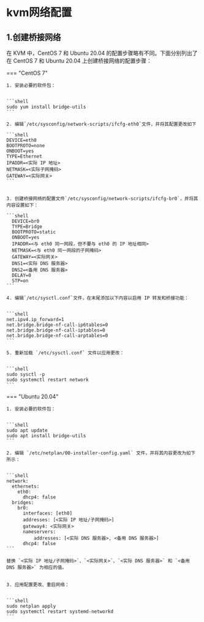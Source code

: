 # kvm网络配置


## 1.创建桥接网络

在 KVM 中，CentOS 7 和 Ubuntu 20.04 的配置步骤略有不同。下面分别列出了在 CentOS 7 和 Ubuntu 20.04 上创建桥接网络的配置步骤：



=== "CentOS 7"


    1. 安装必要的软件包：


    ```shell
    sudo yum install bridge-utils
    ```

    2. 编辑`/etc/sysconfig/network-scripts/ifcfg-eth0`文件，并将其配置更改如下

    ```shell
    DEVICE=eth0
    BOOTPROTO=none
    ONBOOT=yes
    TYPE=Ethernet
    IPADDR=<实际 IP 地址>
    NETMASK=<实际子网掩码>
    GATEWAY=<实际网关>
    ```


    3. 创建桥接网络的配置文件`/etc/sysconfig/network-scripts/ifcfg-br0`，并将其内容设置如下：

    ```shell
      DEVICE=br0
      TYPE=Bridge
      BOOTPROTO=static
      ONBOOT=yes
      IPADDR=<与 eth0 同一网段，但不要与 eth0 的 IP 地址相同>
      NETMASK=<与 eth0 同一网段的子网掩码>
      GATEWAY=<实际网关>
      DNS1=<实际 DNS 服务器>
      DNS2=<备用 DNS 服务器>
      DELAY=0
      STP=on
    ```

    4. 编辑`/etc/sysctl.conf`文件，在末尾添加以下内容以启用 IP 转发和桥接功能：


    ```shell
    net.ipv4.ip_forward=1
    net.bridge.bridge-nf-call-ip6tables=0
    net.bridge.bridge-nf-call-iptables=0
    net.bridge.bridge-nf-call-arptables=0
    ```

    5. 重新加载 `/etc/sysctl.conf` 文件以应用更改：


    ```shell
    sudo sysctl -p
    sudo systemctl restart network
    ```


=== "Ubuntu 20.04"


    1. 安装必要的软件包：


    ```shell
    sudo apt update
    sudo apt install bridge-utils
    ```

    2. 编辑 `/etc/netplan/00-installer-config.yaml` 文件，并将其内容更改为如下所示：


    ```shell
    network:
      ethernets:
        eth0:
          dhcp4: false
      bridges:
        br0:
          interfaces: [eth0]
          addresses: [<实际 IP 地址/子网掩码>]
          gateway4: <实际网关>
          nameservers:
              addresses: [<实际 DNS 服务器>, <备用 DNS 服务器>]
          dhcp4: false
    ```

    替换 `<实际 IP 地址/子网掩码>`、`<实际网关>`、`<实际 DNS 服务器>` 和 `<备用 DNS 服务器>` 为相应的值。


    3. 应用配置更改、重启网络：


    ```shell
    sudo netplan apply
    sudo systemctl restart systemd-networkd
    ```

